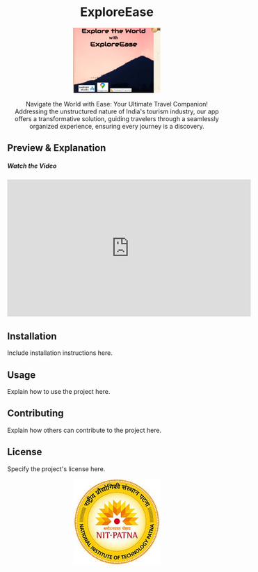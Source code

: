 <h1 align="center">ExploreEase</h1>

<p align="center">
  <img src="https://github.com/adityakunwar1511/PROreadme/blob/main/Screenshot%202024-04-07%20173144.png" alt="Logo" width="200" height="150">
</p>

<p align="center">
   Navigate the World with Ease: Your Ultimate Travel Companion! 
  <br>
  Addressing the unstructured nature of India's tourism industry, our app offers a transformative solution, guiding travelers through a seamlessly organized experience, ensuring every journey is a discovery.
</p>

## Preview & Explanation

<h5>Watch the Video</h5>
    <iframe width="560" height="315" src="https://www.youtube.com/watch?v=E6NO0rgFub4" frameborder="0" allowfullscreen></iframe>

## Installation

Include installation instructions here.

## Usage

Explain how to use the project here.

## Contributing

Explain how others can contribute to the project here.

## License

Specify the project's license here.

<p align="center">
  <img src="https://github.com/adityakunwar1511/PROreadme/blob/main/nit%20logo.jpg" alt="Screenshot">
</p>

